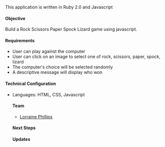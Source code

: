 This application is written in Ruby 2.0 and Javascript
<h4>Objective</h4>
Build a Rock Scissors Paper Spock Lizard game using javascript.
<h4>Requirements</h4>
<ul>
  <li>User can play against the computer</li>
<li>User can click on an image to select one of rock, scissors, paper, spock, lizard</li>
<li>The computer's choice will be selected randomly</li>
<li>A descriptive message will display who won</li> 
</ul>
<h4>Technical Configuration</h4>
<ul>
<li>Languages: HTML, CSS, Javascript</li>

<h4>Team</h4>
<ul>
<li><a href="https://github.com/ecomba">Lorraine Phillips</a>
</li>
</ul>
<h4>Next Steps</h4>

<h4>Updates